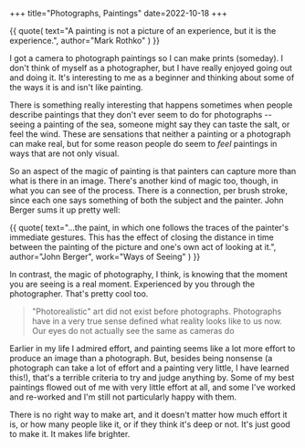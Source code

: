 +++
title="Photographs, Paintings"
date=2022-10-18
+++

{{ quote(
  text="A painting is not a picture of an experience, but it is the experience.", author="Mark Rothko"
) }}

I got a camera to photograph paintings so I can make prints (someday).
I don't think of myself as a photographer,
but I have really enjoyed going out and doing it.
It's interesting to me as a beginner and thinking about some
of the ways it is and isn't like painting.

There is something really interesting that happens sometimes when people
describe paintings that they don't ever seem to do for photographs --
seeing a painting of the sea, someone might say they can taste the salt,
or feel the wind.
These are sensations that neither a painting or a photograph can make real,
but for some reason people do seem to *feel* paintings in ways that are not
only visual.

So an aspect of the magic of painting is that painters can capture more than what is there in an image.
There's another kind of magic too, though, in what you can see of the process.
There is a connection, per brush stroke, since each one says something of both
the subject and the painter.
John Berger sums it up pretty well:

{{ quote(
  text="...the paint, in which one follows the traces of the painter's immediate
   gestures.  This has the effect of closing the distance in time between the
   painting of the picture and one's own act of looking at it.",
   author="John Berger",
   work="Ways of Seeing"
) }}

In contrast, the magic of photography, I think, is knowing that the moment you
are seeing is a real moment.
Experienced by you through the photographer.
That's pretty cool too.

> "Photorealistic" art did not exist before photographs.
> Photographs have in a very true sense defined what reality looks like to us now.
> Our eyes do not actually see the same as cameras do

Earlier in my life I admired effort, and painting seems like a lot more effort to
produce an image than a photograph.
But, besides being nonsense
(a photograph can take a lot of effort and a painting very little, I have learned this!),
that's a terrible criteria to try and judge anything by.
Some of my best paintings flowed out of me with very little effort at all,
and some I've worked and re-worked and I'm still not particularly happy with them.

There is no right way to make art,
and it doesn't matter how much effort it is,
or how many people like it,
or if they think it's deep or not.
It's just good to make it.
It makes life brighter.
